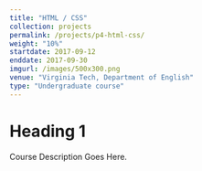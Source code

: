 ```yaml
---
title: "HTML / CSS"
collection: projects
permalink: /projects/p4-html-css/
weight: "10%"
startdate: 2017-09-12
enddate: 2017-09-30
imgurl: /images/500x300.png
venue: "Virginia Tech, Department of English"
type: "Undergraduate course"
---
```


# Heading 1

Course Description Goes Here.
